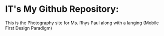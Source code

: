 # IT's My Github Repository:
This is the Photography site for Ms. Rhys Paul along with a langing
(Mobile First Design Paradigm)